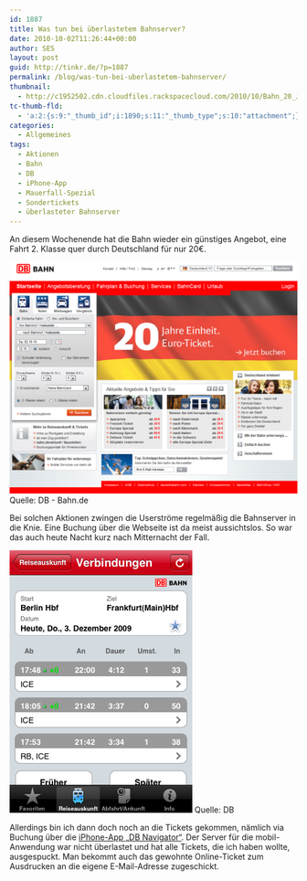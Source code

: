 ```yaml
---
id: 1887
title: Was tun bei überlastetem Bahnserver?
date: 2010-10-02T11:26:44+00:00
author: SES
layout: post
guid: http://tinkr.de/?p=1887
permalink: /blog/was-tun-bei-uberlastetem-bahnserver/
thumbnail:
  - http://c1952502.cdn.cloudfiles.rackspacecloud.com/2010/10/Bahn_20_Jahre_Mauerfall_sml.png
tc-thumb-fld:
  - 'a:2:{s:9:"_thumb_id";i:1890;s:11:"_thumb_type";s:10:"attachment";}'
categories:
  - Allgemeines
tags:
  - Aktionen
  - Bahn
  - DB
  - iPhone-App
  - Mauerfall-Spezial
  - Sondertickets
  - überlasteter Bahnserver
---
```

An diesem Wochenende hat die Bahn wieder ein günstiges Angebot, eine Fahrt 2. Klasse quer durch Deutschland für nur 20€.

<img loading="lazy"  title="Bahn.de - 20 Jahre Mauerfall-Ticket" src="/assets/2010/10/Bahn_20_Jahre_Mauerfall.png" alt=""   />
Quelle: DB - Bahn.de

Bei solchen Aktionen zwingen die Userströme regelmäßig die Bahnserver in die Knie. Eine Buchung über die Webseite ist da meist aussichtslos. So war das auch heute Nacht kurz nach Mitternacht der Fall.

<img loading="lazy"  title="Bahn - DB Navigator App" src="/assets/2010/10/bahn_db_navigator_app.png" alt=""   />
Quelle: DB

Allerdings bin ich dann doch noch an die Tickets gekommen, nämlich via Buchung über die [iPhone-App &#8222;DB Navigator&#8220;](http://itunes.apple.com/de/app/db-navigator/id343555245?mt=8). Der Server für die mobil-Anwendung war nicht überlastet und hat alle Tickets, die ich haben wollte, ausgespuckt. Man bekommt auch das gewohnte Online-Ticket zum Ausdrucken an die eigene E-Mail-Adresse zugeschickt.
